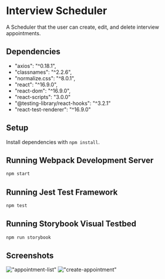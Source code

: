 # Interview Scheduler
A Scheduler that the user can create, edit, and delete interview appointments.

## Dependencies
- "axios": "^0.18.1",
- "classnames": "^2.2.6",
- "normalize.css": "^8.0.1",
- "react": "^16.9.0",
- "react-dom": "^16.9.0",
- "react-scripts": "3.0.0"
- "@testing-library/react-hooks": "^3.2.1"
- "react-test-renderer": "^16.9.0"

## Setup

Install dependencies with `npm install`.

## Running Webpack Development Server

```sh
npm start
```

## Running Jest Test Framework

```sh
npm test
```

## Running Storybook Visual Testbed

```sh
npm run storybook
```

## Screenshots
!["appointment-list"]()
!["create-appointment"]()